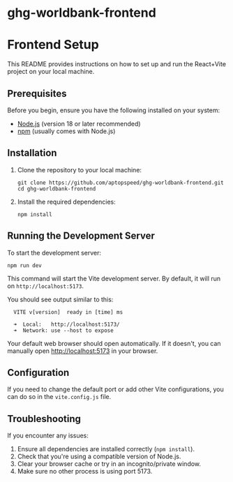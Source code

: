 # ghg-worldbank-frontend

# Frontend Setup

This README provides instructions on how to set up and run the React+Vite project on your local machine.

## Prerequisites

Before you begin, ensure you have the following installed on your system:
- [Node.js](https://nodejs.org/) (version 18 or later recommended)
- [npm](https://www.npmjs.com/) (usually comes with Node.js)

## Installation

1. Clone the repository to your local machine:
   ```
   git clone https://github.com/aptopspeed/ghg-worldbank-frontend.git
   cd ghg-worldbank-frontend
   ```

2. Install the required dependencies:
   ```
   npm install
   ```

## Running the Development Server

To start the development server:

```
npm run dev
```

This command will start the Vite development server. By default, it will run on `http://localhost:5173`.

You should see output similar to this:

```
  VITE v[version]  ready in [time] ms

  ➜  Local:   http://localhost:5173/
  ➜  Network: use --host to expose
```

Your default web browser should open automatically. If it doesn't, you can manually open [http://localhost:5173](http://localhost:5173) in your browser.

## Configuration

If you need to change the default port or add other Vite configurations, you can do so in the `vite.config.js` file.

## Troubleshooting

If you encounter any issues:

1. Ensure all dependencies are installed correctly (`npm install`).
2. Check that you're using a compatible version of Node.js.
3. Clear your browser cache or try in an incognito/private window.
4. Make sure no other process is using port 5173.